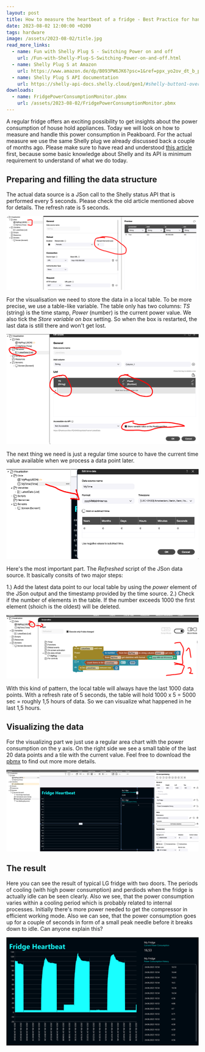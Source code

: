 ```yaml
---
layout: post
title: How to measure the heartbeat of a fridge - Best Practice for handling continious sensors data
date: 2023-08-02 12:00:00 +0200
tags: hardware
image: /assets/2023-08-02/title.jpg
read_more_links:
  - name: Fun with Shelly Plug S - Switching Power on and off
    url: /Fun-with-Shelly-Plug-S-Switching-Power-on-and-off.html
  - name: Shelly Plug S at Amazon
    url: https://www.amazon.de/dp/B093PW6JK6?psc=1&ref=ppx_yo2ov_dt_b_product_details
  - name: Shelly Plug S API documentation
    url: https://shelly-api-docs.shelly.cloud/gen1/#shelly-button1-overview
downloads:
  - name: FridgePowerConsumptionMonitor.pbmx
    url: /assets/2023-08-02/FridgePowerConsumptionMonitor.pbmx
---
```

A regular fridge offers an exciting possibility to get insights about the power consumption of house hold appliances. Today we will look on how to measure and handle this power consumption in Peakboard. For the actual measure we use the same Shelly plug we already discussed back a couple of months ago. Please make sure to have read and understood [this article](Fun-with-Shelly-Plug-S-Switching-Power-on-and-off.html) first, because some basic knowledge about Shelly and its API is minimum requirement to understand of what we do today.

## Preparing and filling the data structure

The actual data source is a JSon call to the Shelly status API that is performed every 5 seconds. Please check the old article mentioned above for details. The refresh rate is 5 seconds.

![image](/assets/2023-08-02/005.png)

For the visualisation we need to store the data in a local table. To be more precise, we use a table-like variable. The table only has two columns: _TS_ (string) is the time stamp, _Power_ (number) is the current power value. We also tick the _Store variable on box_ setting. So when the box is restarted, the last data is still there and won't get lost.

![image](/assets/2023-08-02/010.png)

The next thing we need is just a regular time source to have the current time value available when we process a data point later.

![image](/assets/2023-08-02/020.png)

Here's the most important part. The _Refreshed_ script of the JSon data source. It basically consits of two major steps:

1.) Add the latest data point to our local table by using the _power_ element of the JSon output and the timestamp provided by the time source.
2.) Check if the number of elements in the table. If the number exceeds 1000 the first element (shoich is the oldest) will be deleted.

![image](/assets/2023-08-02/030.png)

With this kind of pattern, the local table will always have the last 1000 data points. With a refresh rate of 5 seconds, the table will hold 1000 x 5 = 5000 sec = roughly 1,5 hours of data. So we can visualize what happened in he last 1,5 hours.

## Visualizing the data

For the visualizing part we just use a regular area chart with the power consumption on the y axis. On the right side we see a small table of the last 20 data points and a tile with the current value. Feel free to download the [pbmx](/assets/2023-08-02/FridgePowerConsumptionMonitor.pbmx) to find out more more details.

![image](/assets/2023-08-02/040.png)

## The result

Here you can see the result of typical LG fridge with two doors. The periods of cooling (with high power consumption) and perdiods when the fridge is actually idle can be seen clearly. Also we see, that the power consumption varies within a cooling period which is probably related to internal processes. Initially there's more power needed to get the compressor in efficient working mode. Also we can see, that the power consumption goes up for a couple of seconds in form of a small peak needle before it breaks down to idle. Can anyone explain this?

![image](/assets/2023-08-02/050.png)

